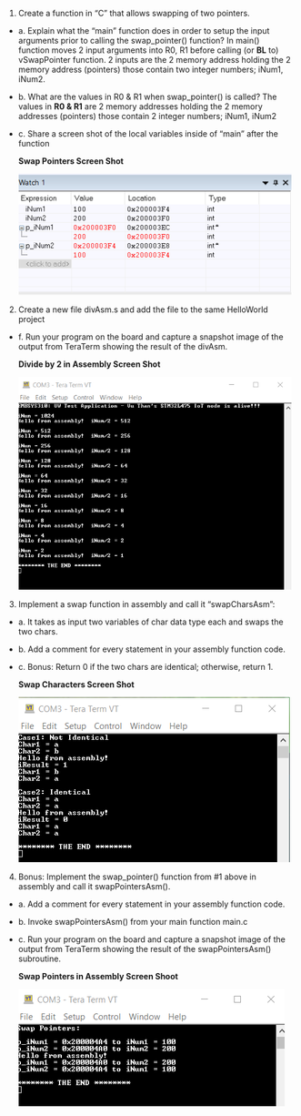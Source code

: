 1. Create a function in “C” that allows swapping of two pointers.
 * a. Explain what the “main” function does in order to setup the input arguments prior to
      calling the swap_pointer() function?
      In main() function moves 2 input arguments into R0, R1 before calling (or **BL** to) vSwapPointer function.  2 inputs are the 2 memory address holding the 2 memory address (pointers) those contain two integer numbers; iNum1, iNum2.
 * b. What are the values in R0 & R1 when swap_pointer() is called? The values in **R0 & R1** are 2 memory 
      addresses holding the 2 memory addresses (pointers) those contain 2 integer numbers; iNum1, iNum2
 * c. Share a screen shot of the local variables inside of “main” after the function
 
      **Swap Pointers Screen Shot**
      
     ![Image Swap Pointers](https://github.com/vuthan/embsys310/blob/master/assignment05/swappointers.png)

2. Create a new file divAsm.s and add the file to the same HelloWorld project
 * f. Run your program on the board and capture a snapshot image of the output from
      TeraTerm showing the result of the divAsm.
      
      **Divide by 2 in Assembly Screen Shot**
      
      ![Divide by 2](https://github.com/vuthan/embsys310/blob/master/assignment05/divby2.png)

3. Implement a swap function in assembly and call it “swapCharsAsm”:
 * a. It takes as input two variables of char data type each and swaps the two chars.
 * b. Add a comment for every statement in your assembly function code.
 * c. Bonus: Return 0 if the two chars are identical; otherwise, return 1.
 
      **Swap Characters Screen Shot**
      
      ![Swap Characters](https://github.com/vuthan/embsys310/blob/master/assignment05/swapchars.png)

4. Bonus: Implement the swap_pointer() function from #1 above in assembly and call it
   swapPointersAsm().
 * a. Add a comment for every statement in your assembly function code.
 * b. Invoke swapPointersAsm() from your main function main.c
 * c. Run your program on the board and capture a snapshot image of the output from
      TeraTerm showing the result of the swapPointersAsm() subroutine.
      
      **Swap Pointers in Assembly Screen Shoot**
      
      ![Swap Characters](https://github.com/vuthan/embsys310/blob/master/assignment05/swappointersasm.png)
      
